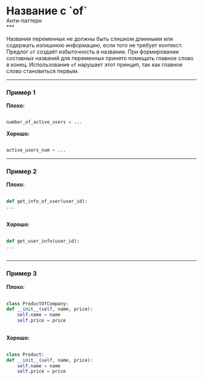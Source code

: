 
<div class="sticky-header">
  <div>
    <h1 style="margin: 0;">Название с `of`</h1>
    <p style="margin: 0;">Анти-паттерн</p>
  </div>
</div>
***

Названия переменных не должны быть слишком длинными или содержать излишнюю информацию, если того не требует контекст. Предлог `of` создаёт избыточность в названии. При формировании составных названий для переменных принято помещать главное слово в конец. Использование `of` нарушает этот принцип, так как главное слово становиться первым.

***

### Пример 1


**Плохо:**

```python
number_of_active_users = ...
```


**Хорошо:**

```python
active_users_num = ...
```

***

### Пример 2


                                **Плохо:**

                                ```python
                                def get_info_of_user(user_id):
...
                                ```


                                **Хорошо:**

                                ```python
                                def get_user_info(user_id):
...
                                ```

***

### Пример 3


                                **Плохо:**

                                ```python
                                class ProductOfCompany:
def __init__(self, name, price):
    self.name = name
    self.price = price
                                ```


                                **Хорошо:**

                                ```python
                                class Product:
def __init__(self, name, price):
    self.name = name
    self.price = price
                                ```


